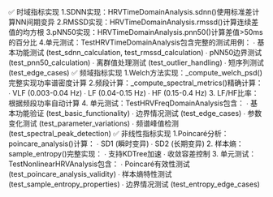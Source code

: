 ✅ 时域指标实现 
1.
​​SDNN实现​​：HRVTimeDomainAnalysis.sdnn()使用标准差计算NN间期变异
2.
​​RMSSD实现​​：HRVTimeDomainAnalysis.rmssd()计算连续差值的均方根
3.
​​pNN50实现​​：HRVTimeDomainAnalysis.pnn50()计算差值>50ms的百分比
4.
​​单元测试​​：TestHRVTimeDomainAnalysis包含完整的测试用例：
∙
基本功能测试 (test_sdnn_calculation, test_rmssd_calculation)
∙
pNN50边界测试 (test_pnn50_calculation)
∙
离群值处理测试 (test_outlier_handling)
∙
短序列测试 (test_edge_cases)
✅ 频域指标实现 
1.
​​Welch方法实现​​：_compute_welch_psd()完整实现功率谱密度计算
2.
​​频段计算​​：_compute_spectral_metrics()精确计算：
∙
VLF (0.003-0.04 Hz)
∙
LF (0.04-0.15 Hz)
∙
HF (0.15-0.4 Hz)
3.
​​LF/HF比率​​：根据频段功率自动计算
4.
​​单元测试​​：TestHRVFreqDomainAnalysis包含：
∙
基本功能验证 (test_basic_functionality)
∙
边界情况测试 (test_edge_cases)
∙
参数变化测试 (test_parameter_variations)
∙
频谱峰值检测 (test_spectral_peak_detection)
✅ 非线性指标实现 
1.
​​Poincaré分析​​：poincare_analysis()计算：
∙
SD1 (瞬时变异)
∙
SD2 (长期变异)
2.
​​样本熵​​：sample_entropy()完整实现：
∙
支持KDTree加速
∙
收敛容差控制
3.
​​单元测试​​：TestNonlinearHRVAnalysis包含：
∙
Poincaré有效性测试 (test_poincare_analysis_validity)
∙
样本熵特性测试 (test_sample_entropy_properties)
∙
边界情况测试 (test_entropy_edge_cases)
